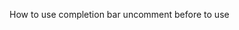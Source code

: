 How to use completion bar
uncomment before to use

<!-- <span style={ transform: `translateY(${completion - 100}%)`} className="fixed z-50 bg-primary w-1 top-0 right-0 bottom-0 transition-all duration-700" ></span> -->
